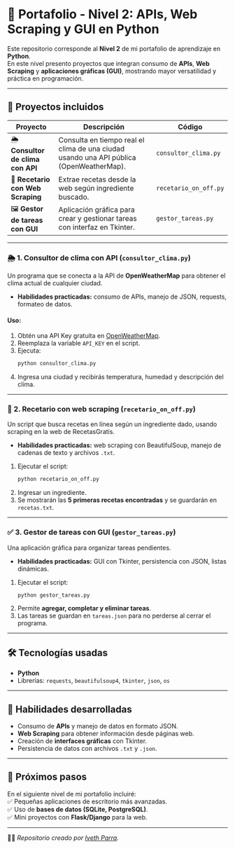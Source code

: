 # 🚀 Portafolio - Nivel 2: APIs, Web Scraping y GUI en Python

Este repositorio corresponde al **Nivel 2** de mi portafolio de aprendizaje en **Python**.  
En este nivel presento proyectos que integran consumo de **APIs**, **Web Scraping** y **aplicaciones gráficas (GUI)**, mostrando mayor versatilidad y práctica en programación.  

---

## 📂 Proyectos incluidos

| Proyecto | Descripción | Código |
|----------|-------------|--------|
| 🌦️ **Consultor de clima con API** | Consulta en tiempo real el clima de una ciudad usando una API pública (OpenWeatherMap). | `consultor_clima.py` |
| 🍳 **Recetario con Web Scraping** | Extrae recetas desde la web según ingrediente buscado. | `recetario_on_off.py` |
| 🖼️ **Gestor de tareas con GUI** | Aplicación gráfica para crear y gestionar tareas con interfaz en Tkinter. | `gestor_tareas.py` |

---

### 🌦️ 1. Consultor de clima con API (`consultor_clima.py`)
Un programa que se conecta a la API de **OpenWeatherMap** para obtener el clima actual de cualquier ciudad.  
- **Habilidades practicadas:** consumo de APIs, manejo de JSON, requests, formateo de datos.  
#### Uso:
1. Obtén una API Key gratuita en [OpenWeatherMap](https://openweathermap.org/).  
2. Reemplaza la variable `API_KEY` en el script.  
3. Ejecuta:  
   ```bash
   python consultor_clima.py
4. Ingresa una ciudad y recibirás temperatura, humedad y descripción del clima.

---

### 🍲 2. Recetario con web scraping (`recetario_on_off.py`)
Un script que busca recetas en línea según un ingrediente dado, usando scraping en la web de RecetasGratis.  
- **Habilidades practicadas:** web scraping con BeautifulSoup, manejo de cadenas de texto y archivos `.txt`.  
 1. Ejecutar el script:  
     ```bash
     python recetario_on_off.py
     ```
 2. Ingresar un ingrediente.  
 3. Se mostrarán las **5 primeras recetas encontradas** y se guardarán en `recetas.txt`.  

---

### ✅ 3. Gestor de tareas con GUI (`gestor_tareas.py`)
Una aplicación gráfica para organizar tareas pendientes.  
- **Habilidades practicadas:** GUI con Tkinter, persistencia con JSON, listas dinámicas.  
 1. Ejecutar el script:  
     ```bash
     python gestor_tareas.py
     ```
 2. Permite **agregar, completar y eliminar tareas**.  
 3. Las tareas se guardan en `tareas.json` para no perderse al cerrar el programa.  

---

## 🛠 Tecnologías usadas
- **Python**  
- Librerías: `requests`, `beautifulsoup4`, `tkinter`, `json`, `os`  

---

## 🎯 Habilidades desarrolladas
- Consumo de **APIs** y manejo de datos en formato JSON.  
- **Web Scraping** para obtener información desde páginas web.  
- Creación de **interfaces gráficas** con Tkinter.  
- Persistencia de datos con archivos `.txt` y `.json`.  

---

## 📌 Próximos pasos
En el siguiente nivel de mi portafolio incluiré:  
✅ Pequeñas aplicaciones de escritorio más avanzadas.  
✅ Uso de **bases de datos (SQLite, PostgreSQL)**.  
✅ Mini proyectos con **Flask/Django** para la web.  

---

👩‍💻 *Repositorio creado por [Iveth Parra](https://www.linkedin.com/in/iveth-parra-herrera-351a6a235).*  
